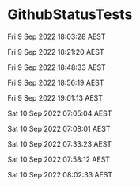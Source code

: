 # GithubStatusTests
Fri 9 Sep 2022 18:03:28 AEST

Fri 9 Sep 2022 18:21:20 AEST

Fri 9 Sep 2022 18:48:33 AEST

Fri 9 Sep 2022 18:56:19 AEST

Fri 9 Sep 2022 19:01:13 AEST

Sat 10 Sep 2022 07:05:04 AEST

Sat 10 Sep 2022 07:08:01 AEST

Sat 10 Sep 2022 07:33:23 AEST

Sat 10 Sep 2022 07:58:12 AEST

Sat 10 Sep 2022 08:02:33 AEST
